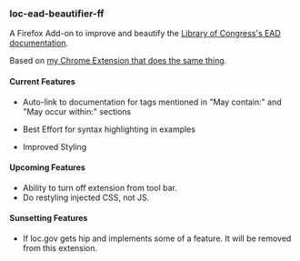 ### loc-ead-beautifier-ff

A Firefox Add-on to improve and beautify the [Library of Congress's
EAD documentation](http://www.loc.gov/ead/tglib/elements/author.html).

Based on [my Chrome Extension that does the same thing](https://github.com/nodanaonlyzuul/loc-ead-beautifier).

#### Current Features

* Auto-link to documentation for tags mentioned in "May contain:" and "May occur within:" sections

* Best Effort for syntax highlighting in examples

* Improved Styling

#### Upcoming Features

* Ability to turn off extension from tool bar.
* Do restyling injected CSS, not JS.

#### Sunsetting Features

* If loc.gov gets hip and implements some of a feature. It will be removed from this extension.